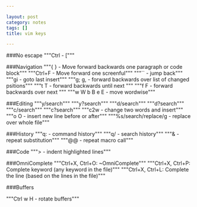 ```yaml
---

layout: post
category: notes
tags: []
title: vim keys

---
```


###No escape
"""Ctrl - ["""

###Navigation
"""{ } - Move forward backwards one paragraph or code block"""
"""Ctrl+F - Move forward one screenful"""
"""`` - jump back"""
"""gi - goto last insert"""
"""g; g, - forward backwards over list of changed psitions"""
"""t<char> T<char> - forward backwards until next <char>"""
"""f<char> F<char> - forward backwards over next <char>"""
"""w W b B e E - move wordwise"""

###Editing
"""y/search"""
"""y?search"""
"""d/search"""
"""d?search"""
"""c/search"""
"""c?search"""
"""c2w - change two words and insert"""
"""o O - insert new line before or after"""
"""%s/search/replace/g - replace over whole file"""

###History
"""q: - command history"""
"""q/ - search history"""
"""& - repeat substitution"""
"""@@ - repeat macro call"""

###Code
"""> - indent highlighted lines"""

###OmniComplete
"""Ctrl+X, Ctrl+O: ~OmniComplete"""
"""Ctrl+X, Ctrl+P: Complete keyword (any keyword in the file)"""
"""Ctrl+X, Ctrl+L: Complete the line (based on the lines in the file)"""

###Buffers

"""Ctrl w H - rotate buffers"""

